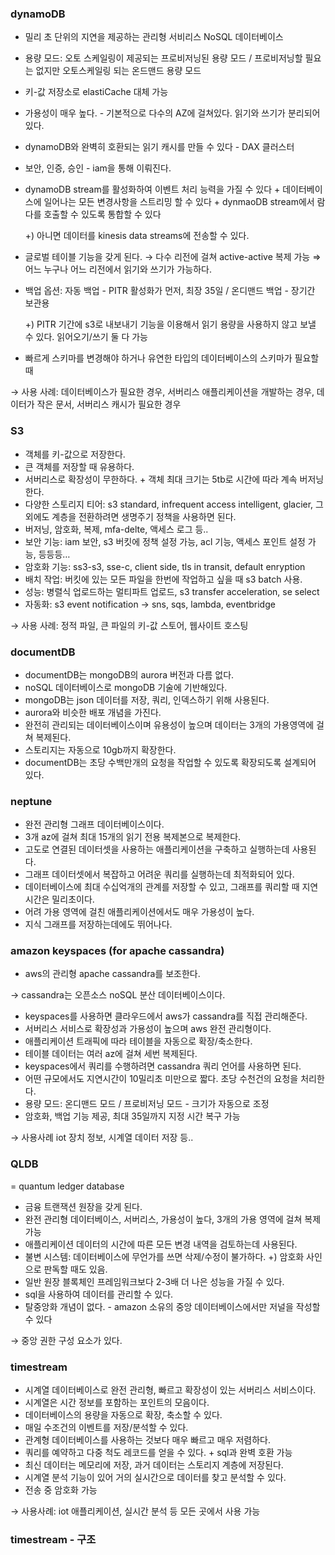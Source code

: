 ### dynamoDB

- 밀리 초 단위의 지연을 제공하는 관리형 서비리스 NoSQL 데이터베이스
- 용량 모드: 오토 스케일링이 제공되는 프로비저닝된 용량 모드 / 프로비저닝할 필요는 없지만 오토스케일링 되는 온드맨드 용량 모드
- 키-값 저장소로 elastiCache 대체 가능
- 가용성이 매우 높다. - 기본적으로 다수의 AZ에 걸쳐있다. 읽기와 쓰기가 분리되어 있다.
- dynamoDB와 완벽히 호환되는 읽기 캐시를 만들 수 있다 - DAX 클러스터
- 보안, 인증, 승인 - iam을 통해 이뤄진다.
- dynamoDB stream를 활성화하여 이벤트 처리 능력을 가질 수 있다 + 데이터베이스에 일어나는 모든 변경사항을 스트리밍 할 수 있다 + dynmaoDB stream에서 람다를 호출할 수 있도록 통합할 수 있다

  +) 아니면 데이터를 kinesis data streams에 전송할 수 있다.

- 글로벌 테이블 기능을 갖게 된다. → 다수 리전에 걸쳐 active-active 복제 가능 ⇒ 어느 누구나 어느 리전에서 읽기와 쓰기가 가능하다.
- 백업 옵션: 자동 백업 - PITR 활성화가 먼저, 최장 35일 / 온디맨드 백업 - 장기간 보관용

  +) PITR 기간에 s3로 내보내기 기능을 이용해서 읽기 용량을 사용하지 않고 보낼 수 있다. 읽어오기/쓰기 둘 다 가능

- 빠르게 스키마를 변경해야 하거나 유연한 타입의 데이터베이스의 스키마가 필요할 때

→ 사용 사례: 데이터베이스가 필요한 경우, 서버리스 애플리케이션을 개발하는 경우, 데이터가 작은 문서, 서버리스 캐시가 필요한 경우

### S3

- 객체를 키-값으로 저장한다.
- 큰 객체를 저장할 때 유용하다.
- 서버리스로 확장성이 무한하다. + 객체 최대 크기는 5tb로 시간에 따라 계속 버저닝한다.
- 다양한 스토리지 티어: s3 standard, infrequent access intelligent, glacier, 그 외에도 계층을 전환하려면 생명주기 정책을 사용하면 된다.
- 버저닝, 암호화, 복제, mfa-delte, 액세스 로그 등..
- 보안 기능: iam 보안, s3 버킷에 정책 설정 가능, acl 기능, 액세스 포인트 설정 가능, 등등등…
- 암호화 기능: ss3-s3, sse-c, client side, tls in transit, default enryption
- 배치 작업: 버킷에 있는 모든 파일을 한번에 작업하고 싶을 때 s3 batch 사용.
- 성능: 병렬식 업로드하는 멀티파트 업로드, s3 transfer acceleration, se select
- 자동화: s3 event notification → sns, sqs, lambda, eventbridge

→ 사용 사례: 정적 파일, 큰 파일의 키-값 스토어, 웹사이트 호스팅

### documentDB

- documentDB는 mongoDB의 aurora 버전과 다름 없다.
- noSQL 데이터베이스로 mongoDB 기술에 기반해있다.
- mongoDB는 json 데이터를 저장, 쿼리, 인덱스하기 위해 사용된다.
- aurora와 비슷한 배포 개념을 가진다.
- 완전히 관리되는 데이터베이스이며 유용성이 높으며 데이터는 3개의 가용영역에 걸쳐 복제된다.
- 스토리지는 자동으로 10gb까지 확장한다.
- documentDB는 초당 수백만개의 요청을 작업할 수 있도록 확장되도록 설계되어 있다.

### neptune

- 완전 관리형 그래프 데이터베이스이다.
- 3개 az에 걸쳐 최대 15개의 읽기 전용 복제본으로 복제한다.
- 고도로 연결된 데이터셋을 사용하는 애플리케이션을 구축하고 실행하는데 사용된다.
- 그래프 데이터셋에서 복잡하고 어려운 쿼리를 실행하는데 최적화되어 있다.
- 데이터베이스에 최대 수십억개의 관계를 저장할 수 있고, 그래프를 쿼리할 때 지연시간은 밀리초이다.
- 어려 가용 영역에 걸친 애플리케이션에서도 매우 가용성이 높다.
- 지식 그래프를 저장하는데에도 뛰어나다.

### amazon keyspaces (for apache cassandra)

- aws의 관리형 apache cassandra를 보조한다.

→ cassandra는 오픈소스 noSQL 분산 데이터베이스이다.

- keyspaces를 사용하면 클라우드에서 aws가 cassandra를 직접 관리해준다.
- 서버리스 서비스로 확장성과 가용성이 높으며 aws 완전 관리형이다.
- 애플리케이션 트래픽에 따라 테이블을 자동으로 확장/축소한다.
- 테이블 데이터는 여러 az에 걸쳐 세번 복제된다.
- keyspaces에서 쿼리를 수행하려면 cassandra 쿼리 언어를 사용하면 된다.
- 어떤 규모에서도 지연시간이 10밀리초 미만으로 짧다. 초당 수천건의 요청을 처리한다.
- 용량 모드: 온디맨드 모드 / 프로비저닝 모드 - 크기가 자동으로 조정
- 암호화, 백업 기능 제공, 최대 35일까지 지정 시간 복구 가능

→ 사용사례 iot 장치 정보, 시계열 데이터 저장 등..

### QLDB

= quantum ledger database

- 금융 트랜잭션 원장을 갖게 된다.
- 완전 관리형 데이터베이스, 서버리스, 가용성이 높다, 3개의 가용 영역에 걸쳐 복제 가능
- 애플리케이션 데이터의 시간에 따른 모든 변경 내역을 검토하는데 사용된다.
- 불변 시스템: 데이터베이스에 무언가를 쓰면 삭제/수정이 불가하다. +) 암호화 사인으로 판독할 때도 있음.
- 일반 원장 블록체인 프레임워크보다 2-3배 더 나은 성능을 가질 수 있다.
- sql을 사용하여 데이터를 관리할 수 있다.
- 탈중앙화 개념이 없다. - amazon 소유의 중앙 데이터베이스에서만 저널을 작성할 수 있다

→ 중앙 권한 구성 요소가 있다.

### timestream

- 시계열 데이터베이스로 완전 관리형, 빠르고 확장성이 있는 서버리스 서비스이다.
- 시계열은 시간 정보를 포함하는 포인트의 모음이다.
- 데이터베이스의 용량을 자동으로 확장, 축소할 수 있다.
- 매일 수조건의 이벤트를 저장/분석할 수 있다.
- 관계형 데이터베이스를 사용하는 것보다 매우 빠르고 매우 저렴하다.
- 쿼리를 예약하고 다중 척도 레코드를 얻을 수 있다. + sql과 완벽 호환 가능
- 최신 데이터는 메모리에 저장, 과거 데이터는 스토리지 계층에 저장된다.
- 시계열 분석 기능이 있어 거의 실시간으로 데이터를 찾고 분석할 수 있다.
- 전송 중 암호화 가능

→ 사용사례: iot 애플리케이션, 실시간 분석 등 모든 곳에서 사용 가능

### timestream - 구조
